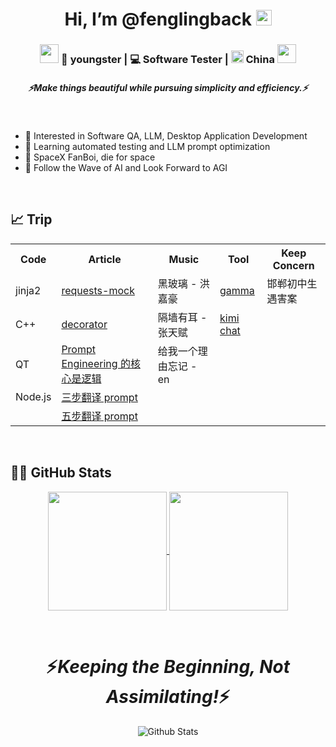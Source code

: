 <h1 align="center">Hi, I’m @fenglingback <img src="https://media.giphy.com/media/hvRJCLFzcasrR4ia7z/giphy.gif" width="25px"></h1>

<div align="center">
<h3><img src="https://media.giphy.com/media/WUlplcMpOCEmTGBtBW/giphy.gif" width="30"> 🧑 youngster | 💻 Software Tester | <img src="https://upload.wikimedia.org/wikipedia/commons/f/fa/Flag_of_the_People%27s_Republic_of_China.svg" width="20"> China <img src="https://media.giphy.com/media/WUlplcMpOCEmTGBtBW/giphy.gif" width="30"></h3>
</div>

<h5 align="center">
  <i>⚡️Make things beautiful while pursuing simplicity and efficiency.⚡️</i>
</h5>

<br>


- 👀 Interested in Software QA, LLM, Desktop Application Development
- 🌱 Learning automated testing and LLM prompt optimization
- 🔭 SpaceX FanBoi, die for space
- :robot: Follow the Wave of AI and Look Forward to AGI

<br>

## 📈 Trip


<table align="center">
  <tr>
    <th>Code</th>
    <th>Article</th>
    <th>Music</th>
    <th>Tool</th>
    <th>Keep Concern</th>
  </tr>
  <tr>
    <td>jinja2</td>
    <td><a href="https://requests-mock.readthedocs.io/en/latest/overview.html">requests-mock</a></td>
    <td>黑玻璃 - 洪嘉豪</td>
    <td><a href="https://gamma.app/create/generate">gamma</a></td>
    <td>邯郸初中生遇害案</td>
  </tr>
  <tr>
    <td>C++</td>
    <td><a href="https://realpython.com/primer-on-python-decorators/">decorator</a></td>
    <td>隔墙有耳 - 张天赋</td>
    <td><a href="https://kimi.moonshot.cn">kimi chat</a></td>
    <td></td>
  </tr>
  <tr>
    <td>QT</td>
    <td><a href="https://baoyu.io/blog/prompt-engineering/the-core-of-prompt-engineering">Prompt Engineering 的核心是逻辑</a></td>
    <td>给我一个理由忘记 - en</td>
    <td></td>
    <td></td>
  </tr>
  <tr>
    <td>Node.js</td>
    <td><a href="https://baoyu.io/blog/prompt-engineering/translator-gpt-prompt-v2">三步翻译 prompt</a></td>
    <td></td>
    <td></td>
    <td></td>
  </tr>
  <tr>
    <td></td>
    <td><a href="https://baoyu.io/blog/prompt-engineering/three-ai-agents-and-four-steps-flow-prompt">五步翻译 prompt</a></td>
    <td></td>
    <td></td>
    <td></td>
  </tr>
</table>


<br>


## :man_technologist: GitHub Stats
<p align="center">
  <a href="https://github.com/fenglingback?tab=repositories">
    <img height=190 align="center" src="https://github-readme-stats.vercel.app/api?username=fenglingback&show_icons=true&theme=algolia&include_all_commits=true&count_private=true" />
    <img height=190 align="center" src="https://github-readme-stats.vercel.app/api/top-langs/?username=fenglingback&langs_count=8&theme=algolia" />
  </a>
</p>

<br>

<h1 align='center'>⚡️<i>Keeping the Beginning, Not Assimilating!</i>⚡️</h1>

<p align="center">
        <img src="https://raw.githubusercontent.com/mayhemantt/mayhemantt/Update/svg/Bottom.svg" alt="Github Stats" />
</p>